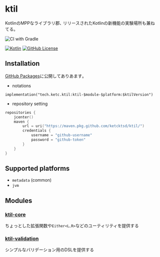 # ktil

KotlinのMPPなライブラリ郡､ リリースされたKotlinの新機能の実験場所も兼ねてる｡

![CI with Gradle](https://github.com/KetcKtsD/ktil/workflows/CI%20with%20Gradle/badge.svg?branch=master)

[![Kotlin](https://img.shields.io/badge/kotlin-1.4.10-blue.svg?logo=kotlin)](http://kotlinlang.org)
[![GitHub License](https://img.shields.io/badge/license-Apache%20License%202.0-blue.svg?style=flat)](http://www.apache.org/licenses/LICENSE-2.0)

## Installation

[GitHub Packages](https://docs.github.com/ja/free-pro-team@latest/packages/using-github-packages-with-your-projects-ecosystem/configuring-gradle-for-use-with-github-packages#authenticating-to-github-packages)に公開してありあます｡

* notations

```
implementation("tech.ketc.ktil:ktil-$module-$platform:$ktilVersion")
```

* repository setting

```kotlin
repositories {
    jcenter()
    maven {
        url = uri("https://maven.pkg.github.com/ketcktsd/ktil/")
        credentials {
            username = "github-username"
            password = "github-token"
        }
    }
}
```

## Supported platforms

- `metadata` (common)
- `jvm`

## Modules

### [ktil-core](https://github.com/KetcKtsD/ktil/tree/develop/core)

ちょっとした拡張関数や`Either<L､R>`などのユーティリティを提供する

### [ktil-validation](https://github.com/KetcKtsD/ktil/tree/develop/validation)

シンプルなバリデーション用のDSLを提供する
